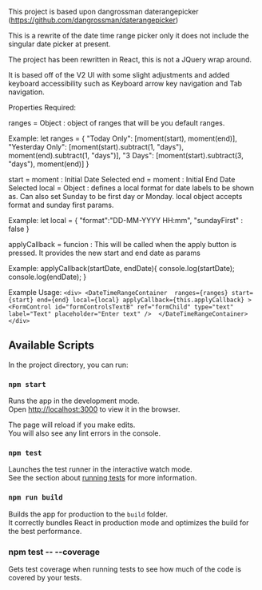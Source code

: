 
This project is based upon dangrossman daterangepicker (https://github.com/dangrossman/daterangepicker)

This is a rewrite of the date time range picker only it does not include the singular date picker at present. 

The project has been rewritten in React, this is not a JQuery wrap around. 

It is based off of the V2 UI with some slight adjustments and added keyboard accessibility such as Keyboard arrow key navigation and Tab navigation. 

Properties Required:

ranges = Object : object of ranges that will be you default ranges. 

Example: let ranges = {
            "Today Only": [moment(start), moment(end)],
            "Yesterday Only": [moment(start).subtract(1, "days"), moment(end).subtract(1, "days")],
            "3 Days": [moment(start).subtract(3, "days"), moment(end)]
        }

start = moment : Initial Date Selected
end = moment : Initial End Date Selected
local = Object : defines a local format for date labels to be shown as. Can also set Sunday to be first day or Monday. local object accepts format and sunday first params.

Example: 
let local = {
            "format":"DD-MM-YYYY HH:mm",
            "sundayFirst" : false
        }

applyCallback = funcion : This will be called when the apply button is pressed. It provides the new start and end date as params

Example: 
applyCallback(startDate, endDate){
        console.log(startDate);
        console.log(endDate);
    }

Example Usage:
    ```
    <div>
        <DateTimeRangeContainer 
            ranges={ranges}
            start={start}
            end={end}
            local={local}
            applyCallback={this.applyCallback}
        >    
            <FormControl
            id="formControlsTextB"
            ref="formChild"
            type="text"
            label="Text"
            placeholder="Enter text"
            /> 
        </DateTimeRangeContainer>
    </div>
    ```


## Available Scripts

In the project directory, you can run:

### `npm start`

Runs the app in the development mode.<br>
Open [http://localhost:3000](http://localhost:3000) to view it in the browser.

The page will reload if you make edits.<br>
You will also see any lint errors in the console.

### `npm test`

Launches the test runner in the interactive watch mode.<br>
See the section about [running tests](https://facebook.github.io/create-react-app/docs/running-tests) for more information.

### `npm run build`

Builds the app for production to the `build` folder.<br>
It correctly bundles React in production mode and optimizes the build for the best performance.

### npm test -- --coverage

Gets test coverage when running tests to see how much of the code is covered by your tests.